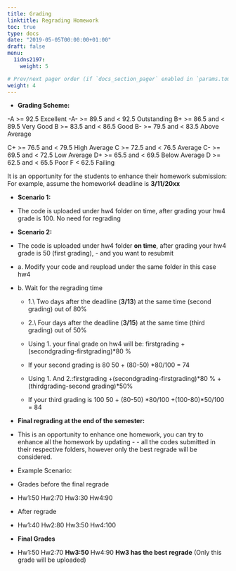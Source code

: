 ```yaml
---
title: Grading
linktitle: Regrading Homework
toc: true
type: docs
date: "2019-05-05T00:00:00+01:00"
draft: false
menu:
  1idns2197:
    weight: 5

# Prev/next pager order (if `docs_section_pager` enabled in `params.toml`)
weight: 4
---
```


- **Grading Scheme:**

-A >= 92.5	Excellent
-A- >= 89.5 and < 92.5	Outstanding
B+ >= 86.5 and < 89.5	Very Good
B >= 83.5 and < 86.5	Good
B- >= 79.5 and < 83.5	Above Average
 
C+ >= 76.5 and < 79.5	High Average
C >= 72.5 and < 76.5	Average
C- >= 69.5 and < 72.5	Low Average
D+ >= 65.5 and < 69.5	Below Average
D >= 62.5 and < 65.5	Poor
F < 62.5	Failing


It is an opportunity for the students to enhance their homework submission: 
For example, assume the homework4 deadline is **3/11/20xx**
- **Scenario 1:**
- The code is uploaded under hw4 folder on time, after grading your hw4 grade is 100. No need for regrading
- **Scenario 2:**
- The code is uploaded under hw4 folder **on time**, after grading your hw4 grade is 50 (first grading), - and you want to resubmit
- a.	Modify your code and reupload under the same folder in this case hw4
- b.	Wait for the regrading time
  - 1.\	Two days after the deadline (**3/13**) at the same time (second grading) out of 80%
  - 2.\	Four days after the deadline (**3/15**) at the same time (third grading) out of 50%

   - Using 1. your final grade on hw4 will be: firstgrading +(secondgrading-firstgrading)*80 %
   - If your second grading is 80                                    50 + (80-50) *80/100   = 74

    - Using 1. And 2.:firstgrading +(secondgrading-firstgrading)*80 %  +(thirdgrading-second grading)*50%
    - If your third grading is 100                     50 + (80-50) *80/100  +(100-80)*50/100 = 84 

- **Final regrading at the end of the semester:**
- This is an opportunity to enhance one homework, you can try to enhance all the homework by updating - - all the codes submitted in their respective folders, however only the best regrade will be considered.
- Example Scenario:
- Grades before the final regrade
- Hw1:50     Hw2:70    Hw3:30      Hw4:90
- After regrade 
- Hw1:40     Hw2:80    Hw3:50      Hw4:100
- **Final Grades** 
- Hw1:50     Hw2:70   **Hw3:50**      Hw4:90   **Hw3 has the best regrade** (Only this grade will be uploaded)

 
  